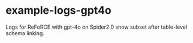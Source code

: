 # example-logs-gpt4o

Logs for ReFoRCE with gpt-4o on Spider2.0 snow subset after table-level schema linking.